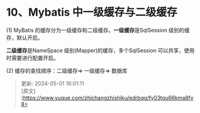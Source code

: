 # 10、Mybatis 中一级缓存与二级缓存

(1) MyBatis 的缓存分为一级缓存和二级缓存。**一级缓存**是SqlSession 级别的缓存，默认开启。

**二级缓存**是NameSpace 级别(Mapper)的缓存，多个SqlSession 可以共享，使用时需要进行配置开启。



(2) 缓存的查找顺序：二级缓存=> 一级缓存=> 数据库



> 更新: 2024-05-01 16:01:11  
> [原文](https://www.yuque.com/zhichangzhishiku/edrbqg/fy03tgu66kma8fy8>